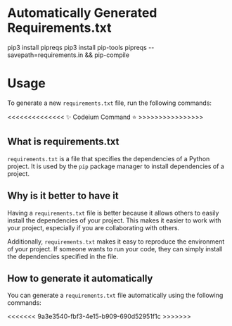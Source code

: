 # Automatically Generated Requirements.txt
 pip3 install pipreqs
 pip3 install pip-tools
 pipreqs --savepath=requirements.in && pip-compile


# Usage

To generate a new `requirements.txt` file, run the following commands:

<<<<<<<<<<<<<<  ✨ Codeium Command ⭐ >>>>>>>>>>>>>>>>

## What is requirements.txt

`requirements.txt` is a file that specifies the dependencies of a Python project. It is used by the `pip` package manager to install dependencies of a project.

## Why is it better to have it

Having a `requirements.txt` file is better because it allows others to easily install the dependencies of your project. This makes it easier to work with your project, especially if you are collaborating with others.

Additionally, `requirements.txt` makes it easy to reproduce the environment of your project. If someone wants to run your code, they can simply install the dependencies specified in the file.

## How to generate it automatically

You can generate a `requirements.txt` file automatically using the following commands:

<<<<<<<  9a3e3540-fbf3-4e15-b909-690d52951f1c  >>>>>>>
